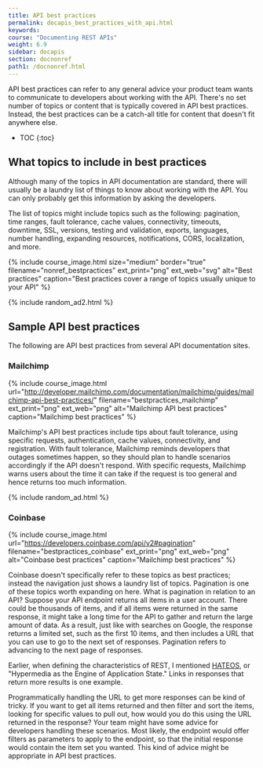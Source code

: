 ```yaml
---
title: API best practices
permalink: docapis_best_practices_with_api.html
keywords:
course: "Documenting REST APIs"
weight: 6.9
sidebar: docapis
section: docnonref
path1: /docnonref.html
---
```


API best practices can refer to any general advice your product team wants to communicate to developers about working with the API. There's no set number of topics or content that is typically covered in API best practices. Instead, the best practices can be a catch-all title for content that doesn't fit anywhere else.

* TOC
{:toc}

## What topics to include in best practices

Although many of the topics in API documentation are standard, there will usually be a laundry list of things to know about working with the API. You can only probably get this information by asking the developers.

The list of topics might include topics such as the following: pagination, time ranges, fault tolerance, cache values, connectivity, timeouts, downtime, SSL, versions, testing and validation, exports, languages, number handling, expanding resources, notifications, CORS, localization, and more.

{% include course_image.html size="medium" border="true" filename="nonref_bestpractices" ext_print="png" ext_web="svg" alt="Best practices" caption="Best practices cover a range of topics usually unique to your API" %}

{% include random_ad2.html %}

## Sample API best practices

The following are API best practices from several API documentation sites.

### Mailchimp

{% include course_image.html url="http://developer.mailchimp.com/documentation/mailchimp/guides/mailchimp-api-best-practices/" filename="bestpractices_mailchimp" ext_print="png" ext_web="png" alt="Mailchimp API best practices" caption="Mailchimp best practices" %}

Mailchimp's API best practices include tips about fault tolerance, using specific requests, authentication, cache values, connectivity, and registration. With fault tolerance, Mailchimp reminds developers that outages sometimes happen, so they should plan to handle scenarios accordingly if the API doesn't respond. With specific requests, Mailchimp warns users about the time it can take if the request is too general and hence returns too much information.

{% include random_ad.html %}

### Coinbase

{% include course_image.html url="https://developers.coinbase.com/api/v2#pagination" filename="bestpractices_coinbase" ext_print="png" ext_web="png" alt="Coinbase best practices" caption="Mailchimp best practices" %}

Coinbase doesn't specifically refer to these topics as best practices; instead the navigation just shows a laundry list of topics. Pagination is one of these topics worth expanding on here. What is pagination in relation to an API? Suppose your API endpoint returns all items in a user account. There could be thousands of items, and if all items were returned in the same response, it might take a long time for the API to gather and return the large amount of data. As a result, just like with searches on Google, the response returns a limited set, such as the first 10 items, and then includes a URL that you can use to go to the next set of responses. Pagination refers to advancing to the next page of responses.

Earlier, when defining the characteristics of REST, I mentioned [HATEOS](docapis_what_is_a_rest_api.html#stateless_and_cacheable), or "Hypermedia as the Engine of Application State." Links in responses that return more results is one example.

Programmatically handling the URL to get more responses can be kind of tricky. If you want to get all items returned and then filter and sort the items, looking for specific values to pull out, how would you do this using the URL returned in the response? Your team might have some advice for developers handling these scenarios. Most likely, the endpoint would offer filters as parameters to apply to the endpoint, so that the initial response would contain the item set you wanted. This kind of advice might be appropriate in API best practices.
